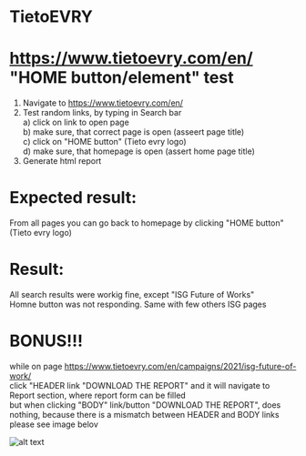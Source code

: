 # TietoEVRY
# https://www.tietoevry.com/en/  "HOME button/element" test

1. Navigate to https://www.tietoevry.com/en/
2. Test random links, by typing in Search bar </br>
  a) click on link to open page </br>
  b) make sure, that correct page is open (asseert page title) </br>
  c) click on "HOME button" (Tieto evry logo) </br>
  d) make sure, that homepage is open (assert home page title) </br>
5. Generate html report </br>

# Expected result: </br>
From all pages you can go back to homepage by clicking "HOME button" (Tieto evry logo)

# Result: </br>
All search results were workig fine, except "ISG Future of Works" </br>
Homne button was not responding. Same with few others ISG pages

# BONUS!!! </br>
while on page https://www.tietoevry.com/en/campaigns/2021/isg-future-of-work/ </br>
click "HEADER link "DOWNLOAD THE REPORT" and it will navigate to Report section, where report form can be filled </br>
but when clicking "BODY" link/button "DOWNLOAD THE REPORT", does nothing, because there is a mismatch between HEADER and BODY links </br>
please see image belov </br>

![alt text](https://raw.githubusercontent.com/Karolis01/tieto_evry_no/master/BONUS/bam.png)
